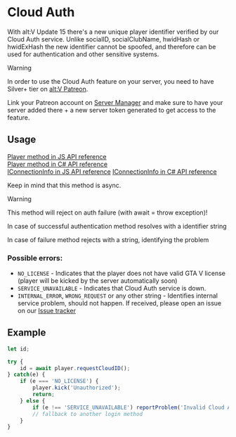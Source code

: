 # Cloud Auth

With alt:V Update 15 there's a new unique player identifier verified by our Cloud Auth service. Unlike socialID, socialClubName, hwidHash or hwidExHash the new identifier cannot be spoofed, and therefore can be used for authentication and other sensitive systems.

> [!WARNING]
> In order to use the Cloud Auth feature on your server, you need to have Silver+ tier on [alt:V Patreon](https://go.altv.mp/patreon).
> 
> Link your Patreon account on [Server Manager](https://my.alt-mp.com/) and make sure to have your server added there + a new server token generated to get access to the feature.

## Usage

[Player method in JS API reference](https://docs.altv.mp/js/api/alt-server.Player.html#_altmp_altv_types_alt_server_Player_requestCloudID) <br>
[Player method in C# API reference](https://docs.altv.mp/cs/api/AltV.Net.Elements.Entities.ConnectionInfo.html#AltV_Net_Elements_Entities_ConnectionInfo_RequestCloudId) <br>
[IConnectionInfo in JS API reference](https://docs.altv.mp/js/api/alt-server.IConnectionInfo.html#_altmp_altv_types_alt_server_IConnectionInfo_requestCloudID)
[IConnectionInfo in C# API reference](https://docs.altv.mp/cs/api/AltV.Net.Elements.Entities.IConnectionInfo.html#AltV_Net_Elements_Entities_IConnectionInfo_RequestCloudId)

Keep in mind that this method is async.

> [!WARNING]
> This method will reject on auth failure (with await = throw exception)!

In case of successful authentication method resolves with a identifier string

In case of failure method rejects with a string, identifying the problem

### Possible errors:

- `NO_LICENSE` - Indicates that the player does not have valid GTA V license (player will be kicked by the server automatically soon)
- `SERVICE_UNAVAILABLE` - Indicates that Cloud Auth service is down.
- `INTERNAL_ERROR`, `WRONG_REQUEST` or any other string - Identifies internal service problem, should not happen. If received, please open an issue on our [Issue tracker](https://github.com/altmp/altv-issues/issues)

## Example

```js
let id;

try {
    id = await player.requestCloudID();
} catch(e) {
    if (e === 'NO_LICENSE') {
        player.kick('Unauthorized');
        return;
    } else {
        if (e !== 'SERVICE_UNAVAILABLE') reportProblem('Invalid Cloud Auth response: ' + e);
        // fallback to another login method
    }
}
```